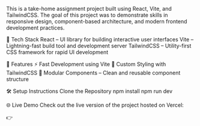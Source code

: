 This is a take-home assignment project built using React, Vite, and TailwindCSS. The goal of this project was to demonstrate skills in responsive design, component-based architecture, and modern frontend development practices.

🚀 Tech Stack
React – UI library for building interactive user interfaces
Vite – Lightning-fast build tool and development server
TailwindCSS – Utility-first CSS framework for rapid UI development

📱 Features
⚡ Fast Development using Vite
🎨 Custom Styling with TailwindCSS
🧩 Modular Components – Clean and reusable component structure

🛠️ Setup Instructions
Clone the Repository
npm install
npm run dev

🌐 Live Demo
Check out the live version of the project hosted on Vercel:

👉 
